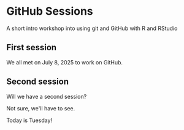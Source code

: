 # GitHub Sessions
A short intro workshop into using git and GitHub with R and RStudio

## First session

We all met on July 8, 2025 to work on GitHub.

## Second session

Will we have a second session?

Not sure, we'll have to see.

Today is Tuesday!